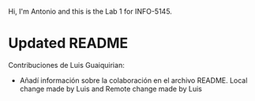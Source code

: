 Hi, I'm Antonio and this is the Lab 1 for INFO-5145.
# Updated README

Contribuciones de Luis Guaiquirian:

- Añadí información sobre la colaboración en el archivo README.
Local change made by Luis and Remote change made by Luis

